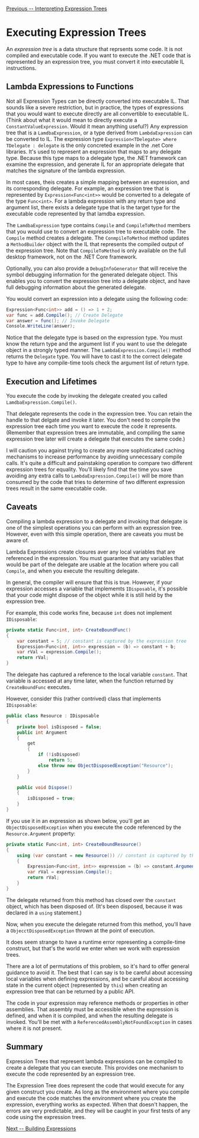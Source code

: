 [Previous -- Interpreting Expression Trees](expression-trees-interpreting.md)

# Executing Expression Trees
An *expression tree* is a data structure that reprsents some code.
It is not compiled and executable code. If you want to execute
the .NET code that is represented by an expression tree, you must
convert it into executable IL instructions. 
## Lambda Expressions to Functions
Not all Expression Types can be directly converted into executable
IL. That sounds like a severe restriction, but in practice, the
types of expressions that you would want to execute directly are
all convertible to executable IL. (Think about what it would mean
to directly execute a `ConstantValueExpression`. Would it mean
anything useful?) Any expression tree that is a `LamdbaExpression`,
or a type derived from `LambdaExpression` can be converted to IL.
The expression type `Expression<TDelegate> where TDelegate : delegate`
is the only concreted example in the .net Core libraries. It's used
to represent an expression that maps to any delegate type. Because
this type maps to a delegate type, the .NET framework can examine
the expression, and generate IL for an appropriate delegate that
matches the signature of the lambda expression. 

In most cases, theis creates a simple mapping between an expression,
and its corresponding delegate. For example, an expression tree that
is represented by `Expression<Func<int>>` would be converted to a delegate
of the type `Func<int>`. For a lambda expression with any return type
and argument list, there exists a delegate type that is the target type
for the executable code represented by that lamdba expression.

The `LamdbaExpression` type contains `Compile` and `CompileToMethod`
members that you would use to convert an expression tree to executable
code. The `Compile` method creates a delegate. The `ConmpileToMethod`
method updates a `MethodBuilder` object with the IL that represents
the compiled output of the expression tree. Note that `CompileToMethod`
is only available on the full desktop framework, not on the 
.NET Core framework.

Optionally, you can also provide a `DebugInfoGenerator` that will
receive the symbol debugging information for the generated delegate
object. This enables you to convert the expression tree into a
delegate object, and have full debugging information about the
generated delegate.

You would convert an expression into a delegate using the following
code:

```cs
Expression<Func<int>> add = () => 1 + 2;
var func = add.Compile(); // Create Delegate
var answer = func(); // Invoke Delegate
Console.WriteLine(answer);
```

Notice that the delegate type is based on the expression type. You must
know the return type and the argument list if you want to use the
delegate object in a strongly typed manner. The `LambdaExpression.Compile()`
method returns the `Delegate` type. You will have to cast it to the correct
delegate type to have any compile-time tools check the argument list of
return type.

## Execution and Lifetimes

You execute the code by invoking the delegate created
you called `LamdbaExpression.Compile()`.

That delegate represents the code in the expression tree. You can
retain the handle to that delgate and invoke it later. You don't need
to compile the expression tree each time you want to execute the code
it represents. (Remember that expression trees are immutable, and
compiling the same expression tree later will create a delegate that
executes the same code.)

I will caution you against trying to create any more sophisticated
caching mechanisms to increase performance by avoiding unnecessary
compile calls. It's quite a difficult and painstaking operation to
compare two different expression trees for equality. You'll likely
find that the time you save avoiding any extra calls to
`LambdaExpression.Compile()` will be more than consumed by the code
that tries to determine of two different expression trees result in
the same executable code.

## Caveats

Compiling a lambda expression to a delegate and invoking that delegate
is one of the simplest operations you can perform with an expression
tree. However, even with this simple operation, there are caveats
you must be aware of. 

Lambda Expressions create closures aver any local variables that are
referenced in the expression. You must guarantee that any variables
that would be part of the delegate are usable at the location where
you call `Compile`, and when you execute the resulting delegate.

In general, the compiler will ensure that this is true. However,
if your expression accesses a variable that implememts `IDisposable`,
it's possible that your code might dispose of the object while it
is still held by the expression tree.

For example, this code works fine, because `int` does not implement
`IDisposable`:

```cs
private static Func<int, int> CreateBoundFunc()
{
    var constant = 5; // constant is captured by the expression tree
    Expression<Func<int, int>> expression = (b) => constant + b;
    var rVal = expression.Compile();
    return rVal;
}
```

The delegate has captured a reference to the local variable `constant`.
That variable is accessed at any time later, when the function returned
by `CreateBoundFunc` executes.

However, consider this (rather contrived) class that implements
`IDisposable`:

```cs
public class Resource : IDisposable
{
    private bool isDisposed = false;
    public int Argument
    {
        get
        {
            if (!isDisposed)
                return 5;
            else throw new ObjectDisposedException("Resource");
        }
    }

    public void Dispose()
    {
        isDisposed = true;
    }
}
```

If you use it in an expression as shown below, you'll get an
`ObjectDisposedException` when you execute the code referenced
by the `Resource.Argument` property:

```cs
private static Func<int, int> CreateBoundResource()
{
    using (var constant = new Resource()) // constant is captured by the expression tree
    {
        Expression<Func<int, int>> expression = (b) => constant.Argument + b;
        var rVal = expression.Compile();
        return rVal;
    }
}
```

The delegate returned from this method has closed over the `constant` object,
which has been disposed of. (It's been disposed, because it was declared in a
`using` statement.) 

Now, when you execute the delegate returned from this method, you'll have a
`ObjecctDisposedException` thrown at the point of execution.

It does seem strange to have a runtime error representing a compile-time
construct, but that's the world we enter when we work with
expression trees.

There are a lot of permutations of this problem, so it's hard
to offer general guidance to avoid it. The best that I can say is
to be careful about accessing local variables when defining
expressions, and be careful about accessing state in the current
object (represented by `this`) when creating an expression tree that
can be returned by a public API.

The code in your expression may reference methods or properties in
other assemblies. That assembly must be accessible when the expression
is defined, and when it is compiled, and when the resulting delegate
is invoked. You'll be met with a `ReferencedAssemblyNotFoundException`
in cases where it is not present.

## Summary

Expression Trees that represent lambda expressions can be compiled
to create a delegate that you can execute. This provides one
mechanism to execute the code represented by an expression tree.

The Expression Tree does represent the code that would execute for
any given construct you create. As long as the environment where
you compile and execute the code matches the environment where you
create the expression, everything works as expected. When that
doesn't happen, the errors are very predictable, and they will
be caught in your first tests of any code using the expression
trees.

[Next -- Building Expressions](expression-trees-building.md)